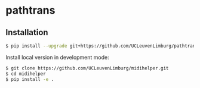 # pathtrans

## Installation

```bash
$ pip install --upgrade git+https://github.com/UCLeuvenLimburg/pathtrans.git
```

Install local version in development mode:

```bash
$ git clone https://github.com/UCLeuvenLimburg/midihelper.git
$ cd midihelper
$ pip install -e .
```
